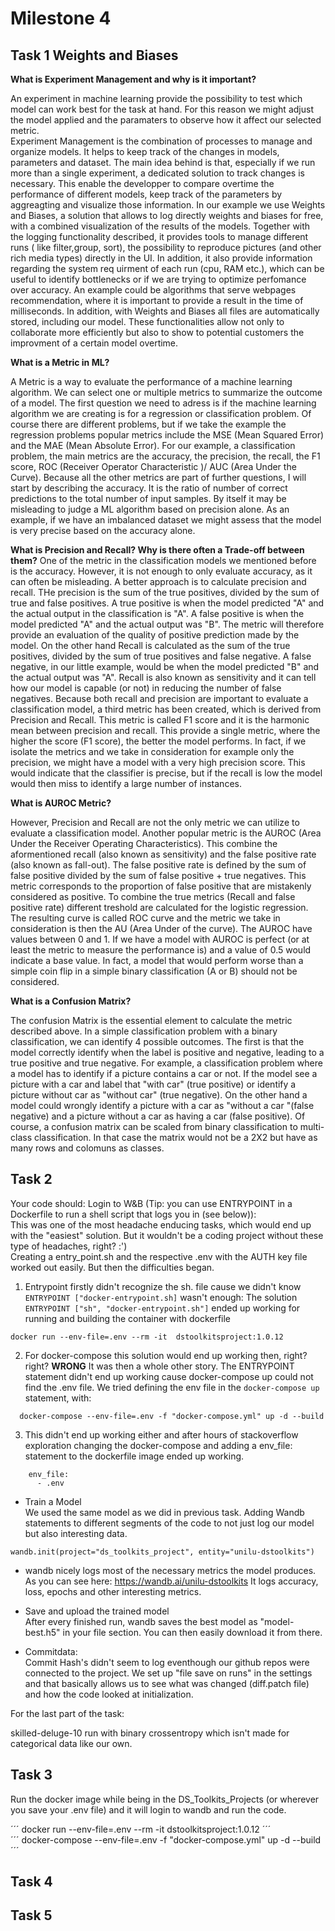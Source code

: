 # Milestone 4 

## Task 1 Weights and Biases

**What is Experiment Management and why is it important?**

An experiment in machine learning provide the possibility to test which model can work best for the task at hand. For this reason we might adjust the model applied and the paramaters to observe how it affect our selected metric.  
Experiment Management is the combination of processes to manage and organize models. It helps to keep track of the changes in models, parameters and dataset. The main idea behind is that, especially if we run more than a single experiment, a dedicated solution to track changes is necessary. This enable the developper to compare overtime the performance of different models, keep track of the parameters by aggreagting and visualize those information.
In our example we use Weights and Biases, a solution that allows to log directly weights and biases for free, with a combined visualization of the results of the models. 
Together with the logging functionality described, it provides tools to manage different runs ( like filter,group, sort), the possibility to reproduce pictures (and other rich media types) directly in the UI. 
In addition, it also provide information regarding the system req  uirment of each run (cpu, RAM etc.), which can be useful to identify bottlenecks or if we are trying to optimize perfomance over accuracy. An example could be algorithms that serve webpages recommendation, where it is important to provide a result in the time of milliseconds. 
In addition, with Weights and Biases all files are automatically stored, including our model.
These functionalities allow not only to collaborate more efficiently but also to show to potential customers the improvment of a certain model overtime. 

**What is a Metric in ML?**

A Metric is a way to evaluate the performance of a machine learning algorithm. We can select one or multiple metrics to summarize the outcome of a model. The first question we need to adress is if the machine learning algorithm we are creating is for a regression or classification problem. Of course there are different problems, but if we take the example the regression problems popular metrics include the MSE (Mean Squared Error) and the MAE (Mean Absolute Error). For our example, a classification problem, the main metrics are the accuracy, the precision, the recall, the F1 score, ROC (Receiver Operator Characteristic )/ AUC (Area Under the Curve). 
Because all the other metrics are part of further questions, I will start by describing the accuracy. It is the ratio of number of correct predictions to the total number of input samples. 
By itself it may be misleading to judge a ML algorithm based on precision alone. As an example, if we have an imbalanced dataset we might assess that the model is very precise based on the accuracy alone.

**What is Precision and Recall? Why is there often a Trade-off between them?**
One of the metric in the classification models we mentioned before is the accuracy. However, it is not enough to only evaluate accuracy, as it can often be misleading. 
A better approach is to calculate precision and recall. THe precision is the sum of the true positives, divided by the sum of true and false positives. A true positive is when the model predicted "A" and the actual output in the classification is "A". A false positive is when the model predicted "A" and the actual output was "B". The metric will therefore provide an evaluation of the quality of positive prediction made by the model. 
On the other hand Recall is calculated as the sum of the true positives, divided by the sum of true positives and false negative. A false negative, in our little example, would be when the model predicted "B" and the actual output was "A". 
Recall is also known as sensitivity and it can tell how our model is capable (or not) in reducing the number of false negatives. 
Because both recall and precision are important to evaluate a classification model, a third metric has been created, which is derived from Precision and Recall. This metric is called F1 score and it is the harmonic mean between precision and recall. This provide a single metric, where the higher the score (F1 score), the better the model performs.
In fact, if we isolate the metrics and we take in consideration for example only the precision, we might have a model with a very high precision score. This would indicate that the classifier is precise, but if the recall is low the model would then miss to identify a large number of instances. 

**What is AUROC Metric?**

However, Precision and Recall are not the only metric we can utilize to evaluate a classification model. Another popular metric is the AUROC (Area Under the Receiver Operating Characteristics). 
This combine the aformentioned recall (also known as sensitivity) and the false positive rate (also known as fall-out). The false positive rate is defined by the sum of false positive divided by the sum of false positive + true negatives. This metric corresponds to the proportion of false positive that are mistakenly considered as positive. To combine the true metrics (Recall and false positive rate) different treshold are calculated for the logistic regression.  The resulting curve is called ROC curve and the metric we take in consideration is then the AU (Area Under of the curve). 
The AUROC have values between 0 and 1. If we have a model with AUROC is perfect (or at least the metric to measure the performance is) and a value of 0.5 would indicate a base value. In fact, a model that would perform worse than a simple coin flip in a simple binary classification (A or B) should not be considered.  

**What is a Confusion Matrix?**

The confusion Matrix is the essential element to calculate the metric described above. In a simple classification problem with a binary classification, we can identify 4 possible outcomes. The first is that the model correctly identify when the label is positive and negative, leading to a true positive and true negative. For example, a classification problem where a model has to identify if a picture contains a car or not. If the model see a picture with a car and label that "with car" (true positive) or identify a picture without car as "without car" (true negative).
On the other hand a model could wrongly identify a picture with a car as "without a car "(false negative) and a picture without a car as having a car (false positive). Of course, a confusion matrix can be scaled from binary classification to multi-class classification. In that case the matrix would not be a 2X2 but have as many rows and colomuns as classes.    
## Task 2

Your code should:
Login to W&B (Tip: you can use ENTRYPOINT in a Dockerfile to run a shell script that logs you in (see
below)):  
This was one of the most headache enducing tasks, which would end up with the "easiest" solution. But it wouldn't be a coding project without these type of headaches, right? :')  
Creating a entry_point.sh and the respective .env with the AUTH key file worked out easily. But then the difficulties began.
  1. Entrypoint firstly didn't recognize the sh. file cause we didn't know ```ENTRYPOINT ["docker-entrypoint.sh]```  wasn't enough: The solution ```ENTRYPOINT ["sh", "docker-entrypoint.sh"]``` ended up working for running and building the container with dockerfile
```
docker run --env-file=.env --rm -it  dstoolkitsproject:1.0.12
```
  2. For docker-compose this solution would end up working then, right? right? **WRONG** It was then a whole other story. The ENTRYPOINT statement didn't end up working cause docker-compose up could not find the .env file. We tried defining the env file in the ```docker-compose up``` statement, with:  

```
  docker-compose --env-file=.env -f "docker-compose.yml" up -d --build
```
3. This didn't end up working either and after hours of stackoverflow exploration changing the docker-compose and adding a env_file: statement to the dockerfile image ended up working. 
```
    env_file:
      - .env
```




- Train a Model  
We used the same model as we did in previous task. Adding Wandb statements to different segments of the code to not just log our model but also interesting data.
```
wandb.init(project="ds_toolkits_project", entity="unilu-dstoolkits")
```
- wandb nicely logs most of the necessary metrics the model produces. 
As you can see here: https://wandb.ai/unilu-dstoolkits
It logs accuracy, loss, epochs and other interesting metrics.

- Save and upload the trained model  
After every finished run, wandb saves the best model as "model-best.h5" in your file section. You can then easily download it from there.

- Commitdata:  
Commit Hash's didn't seem to log eventhough our github repos were connected to the project. We set up "file save on runs" in the settings and that basically allows us to see what was changed (diff.patch file) and how the code looked at initialization. 

For the last part of the task: 

skilled-deluge-10 run with binary crossentropy which isn't made for categorical data like our own. 



## Task 3 
Run the docker image while being in the DS_Toolkits_Projects (or wherever you save your .env file) and it will login to wandb and run the code.

´´´
docker run --env-file=.env --rm -it  dstoolkitsproject:1.0.12
´´´  
´´´
docker-compose --env-file=.env -f "docker-compose.yml" up -d --build
´´´


## Task 4



## Task 5